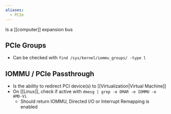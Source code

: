 ```yaml
---
aliases:
  - PCIe
---
```

Is a [[computer]] expansion bus
## PCIe Groups
- Can be checked with `find /sys/kernel/iommu_groups/ -type l`
## IOMMU / PCIe Passthrough
- Is the ability to redirect PCI device(s) to [[Virtualization|Virtual Machine]]
- On [[Linux]], check if active with `dmesg | grep -e DMAR -e IOMMU -e AMD-Vi`
	- Should return IOMMU, Directed I/O or Interrupt Remapping is enabled
